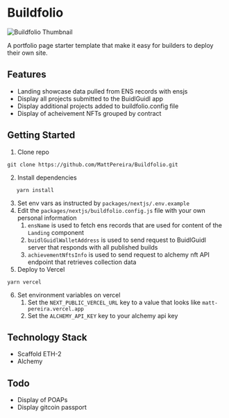 # Buildfolio

![Buildfolio Thumbnail](https://matt-pereira.vercel.app/readme/showcase.png)

A portfolio page starter template that make it easy for builders to deploy their own site.

## Features

- Landing showcase data pulled from ENS records with ensjs
- Display all projects submitted to the BuidlGuidl app
- Display additional projects added to buildfolio.config file
- Display of acheivement NFTs grouped by contract

## Getting Started

1. Clone repo

```
git clone https://github.com/MattPereira/Buildfolio.git
```

2. Install dependencies

```
   yarn install
```

3. Set env vars as instructed by `packages/nextjs/.env.example`
4. Edit the `packages/nextjs/buildfolio.config.js` file with your own personal information
   1. `ensName` is used to fetch ens records that are used for content of the `Landing` component
   2. `buidlGuidlWalletAddress` is used to send request to BuidlGuidl server that responds with all published builds
   3. `achievementNftsInfo` is used to send request to alchemy nft API endpoint that retrieves collection data
5. Deploy to Vercel

```
yarn vercel
```

6. Set environment variables on vercel
   1. Set the `NEXT_PUBLIC_VERCEL_URL` key to a value that looks like `matt-pereira.vercel.app`
   2. Set the `ALCHEMY_API_KEY` key to your alchemy api key

## Technology Stack

- Scaffold ETH-2
- Alchemy

## Todo

- Display of POAPs
- Display gitcoin passport
